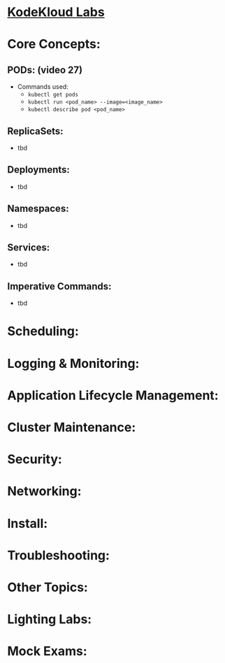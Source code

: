 # [KodeKloud Labs](https://kodekloud.com/courses/labs-certified-kubernetes-administrator-with-practice-tests/)

# Core Concepts:
## PODs: (video 27)
- Commands used:
  - `kubectl get pods`
  - `kubectl run <pod_name> --image=<image_name>`
  - `kubectl describe pod <pod_name>`
## ReplicaSets:
- tbd
## Deployments:
- tbd
## Namespaces:
- tbd
## Services:
- tbd
## Imperative Commands:
- tbd




# Scheduling:

# Logging & Monitoring:

# Application Lifecycle Management:

# Cluster Maintenance:

# Security:

# Networking:

# Install:

# Troubleshooting:

# Other Topics:

# Lighting Labs:

# Mock Exams:

